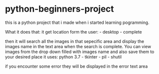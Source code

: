 # python-beginners-project
this is a python project that i made when i started learning pogramming.

What it does that:
it get location form the user: - desktop - complete

then it will search all the images in that sepecific area and display the images name in the text area when the search is complete. You can view images from the drop down filled with images name and also save them to your desired place
it uses: python 3.7 - tkinter - pil - shutil

if you encounter some error they will be displayed in the error text area
